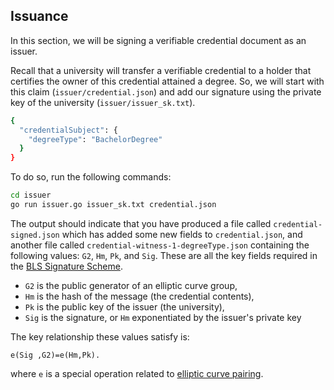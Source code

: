 ## Issuance

In this section, we will be signing a verifiable credential document as an issuer.  

Recall that a university will transfer a verifiable credential to a holder that certifies the owner of this credential attained a degree.  So, we will start with this claim (`issuer/credential.json`) and add our signature using the private key of the university (`issuer/issuer_sk.txt`).
```bash
{
  "credentialSubject": {
    "degreeType": "BachelorDegree"
  }
}
```

To do so, run the following commands:
```bash
cd issuer
go run issuer.go issuer_sk.txt credential.json
```
The output should indicate that you have produced a file called `credential-signed.json` which has added some new fields to `credential.json`, and another file called `credential-witness-1-degreeType.json` containing the following values: `G2`, `Hm`, `Pk`, and `Sig`.  These are all the key fields required in the [BLS Signature Scheme](https://en.wikipedia.org/wiki/BLS_digital_signature).

* `G2` is the public generator of an elliptic curve group,
* `Hm` is the hash of the message (the credential contents),
* `Pk` is the public key of the issuer (the university),
* `Sig` is the signature, or `Hm` exponentiated by the issuer's private key

The key relationship these values satisfy is:
```
e(Sig ,G2)=e(Hm,Pk). 
```
where `e` is a special operation related to [elliptic curve pairing](https://medium.com/@VitalikButerin/exploring-elliptic-curve-pairings-c73c1864e627).  
